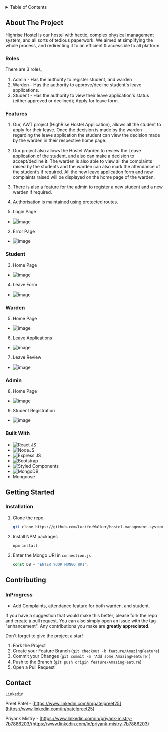 <!-- TABLE OF CONTENTS -->
<details>
  <summary>Table of Contents</summary>
  <ol>
    <li>
      <a href="#about-the-project">About The Project</a>
      <ul>
        <li><a href="#built-with">Built With</a></li>
      </ul>
    </li>
    <li>
      <a href="#getting-started">Getting Started</a>
    </li>
    <li><a href="#contributing">Contributing</a></li>
    <li><a href="#contact">Contact</a></li>
    <li><a href="#acknowledgement">Acknowledgement</a></li>
  </ol>
</details>



<!-- ABOUT THE PROJECT -->
## About The Project

Highrise Hostel is our hostel with hectic, complex physical management system, and all sorts of tedious paperwork. We aimed at simplifying the whole process, and redirecting it to an efficient & accessible to all platform.

### Roles
There are 3 roles,
1. Admin - Has the authority to register student, and warden
2. Warden - Has the authority to approve/decline student's leave applications.
3. Student - Has the authority to view their leave application's status (either approved or declined); Apply for leave form.


### Features

1. Our, AWT project (HighRise Hostel Application), allows all the student to apply for their leave. Once the decision is made by the warden regarding the leave application the student can view the decision made by the warden in their respective home page.
2. Our project also allows the Hostel Warden to review the Leave application of the student, and also can make a decision to accept/decline it. The warden is also able to view all the complaints raised by the students and the warden can also mark the attendance of the student’s if required. All the new leave application form and new complaints raised will be displayed on the home page of the warden.
3. There is also a feature for the admin to register a new student and a new warden if required.
4. Authorisation is maintained using protected routes. 


1. Login Page
 - ![image](https://user-images.githubusercontent.com/51413811/166134137-13af7fca-0559-41a9-8170-fc5fa0a9dc9f.png)
 
2. Error Page
 - ![image](https://user-images.githubusercontent.com/51413811/166134244-a347905b-f0a0-497d-ac38-7a1e5690c07d.png)
 
 ### Student

3. Home Page
 - ![image](https://user-images.githubusercontent.com/51413811/166134153-e1af0161-690d-4e7f-8cd2-63a06dadf164.png)

4. Leave Form
 - ![image](https://user-images.githubusercontent.com/51413811/166134161-deac4d67-acc9-4f68-b0d4-fb5fd7596ff1.png)
 
 ### Warden
 
5. Home Page
 - ![image](https://user-images.githubusercontent.com/51413811/166134178-8ef2b58c-d148-4a7f-afed-699d0262f539.png)
 
6. Leave Applications
 - ![image](https://user-images.githubusercontent.com/51413811/166134182-af2ad3c1-6f1d-42d9-9df7-1fea4329bfe9.png)
 
7. Leave Review
 - ![image](https://user-images.githubusercontent.com/51413811/166134198-d7ca960d-cf2a-47c5-a199-e2e985614360.png)
 
 ### Admin
 
8. Home Page
 - ![image](https://user-images.githubusercontent.com/51413811/166134220-ada8f22c-0091-4e14-beb7-6ac649604bab.png)
 
9. Student Registration
 - ![image](https://user-images.githubusercontent.com/51413811/166134233-2628f539-84b7-4921-bdfb-74e409f974f0.png)

### Built With

* ![React JS](https://img.shields.io/badge/React-20232A?style=for-the-badge&logo=react&logoColor=61DAFB)
* ![NodeJS](https://img.shields.io/badge/node.js-6DA55F?style=for-the-badge&logo=node.js&logoColor=white)
* ![Express JS](https://img.shields.io/badge/express.js-%23404d59.svg?style=for-the-badge&logo=express&logoColor=%2361DAFB)
* ![Bootstrap](https://img.shields.io/badge/bootstrap-%23563D7C.svg?style=for-the-badge&logo=bootstrap&logoColor=white)
* ![Styled Components](https://img.shields.io/badge/styled--components-DB7093?style=for-the-badge&logo=styled-components&logoColor=white)
* ![MongoDB](https://img.shields.io/badge/MongoDB-%234ea94b.svg?style=for-the-badge&logo=mongodb&logoColor=white)
* Mongoose


<!-- GETTING STARTED -->
## Getting Started

### Installation

1. Clone the repo
   ```sh
   git clone https://github.com/LuciferWalker/hostel-management-system.git
   ```
2. Install NPM packages
   ```sh
   npm install
   ```
4. Enter the Mongo URI in `connection.js`
   ```js
   const DB = "ENTER YOUR MONGO URI";
   ```


<!-- USAGE EXAMPLES -->
<!-- ## Usage

Use this space to show useful examples of how a project can be used. Additional screenshots, code examples and demos work well in this space. You may also link to more resources.

_For more examples, please refer to the [Documentation](https://example.com)_ -->


<!-- CONTRIBUTING -->
## Contributing

### InProgress
- Add Complaints, attendance feature for both warden, and student.

If you have a suggestion that would make this better, please fork the repo and create a pull request. You can also simply open an issue with the tag "enhancement". Any contributions you make are **greatly appreciated**.

Don't forget to give the project a star! 

1. Fork the Project
2. Create your Feature Branch (`git checkout -b feature/AmazingFeature`)
3. Commit your Changes (`git commit -m 'Add some AmazingFeature'`)
4. Push to the Branch (`git push origin feature/AmazingFeature`)
5. Open a Pull Request


<!-- CONTACT -->
## Contact

`Linkedin`

Preet Patel - [https://www.linkedin.com/in/patelpreet25](https://www.linkedin.com/in/patelpreet25)

Priyank Mistry - [https://www.linkedin.com/in/priyank-mistry-7b7886203/(https://www.linkedin.com/in/priyank-mistry-7b7886203)











